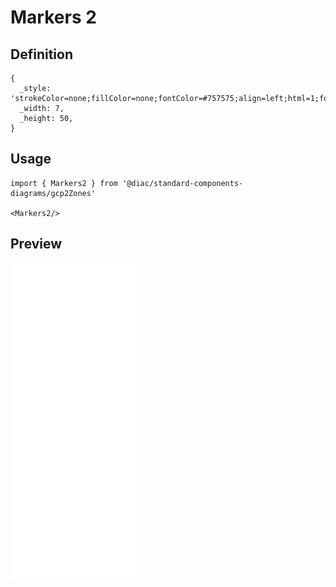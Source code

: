 # Markers 2

## Definition

```
{
  _style: 'strokeColor=none;fillColor=none;fontColor=#757575;align=left;html=1;fontStyle=0;fontSize=11;',
  _width: 7,
  _height: 50,
}
```

## Usage

```
import { Markers2 } from '@diac/standard-components-diagrams/gcp2Zones'

<Markers2/>
```

## Preview

<img src="./markers-2.png" width="200"/>
